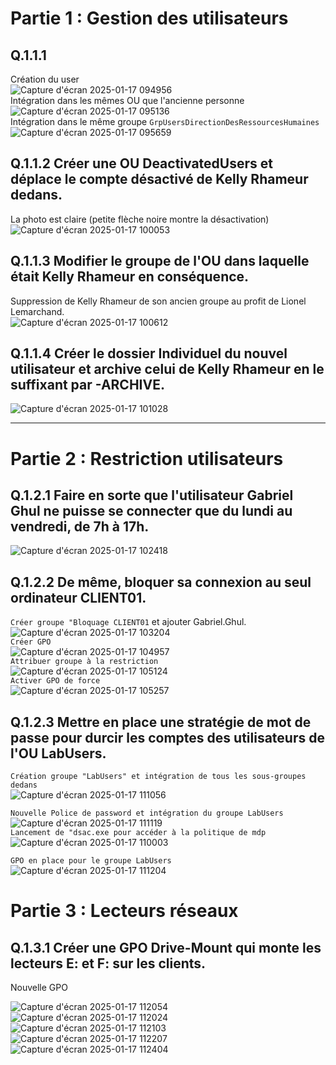 # Partie 1 : Gestion des utilisateurs  

## Q.1.1.1 
Création du user  
![Capture d'écran 2025-01-17 094956](https://github.com/user-attachments/assets/2d47a554-d8a4-4944-8d03-4e4ea860ce8d)  
Intégration dans les mêmes OU que l'ancienne personne  
![Capture d'écran 2025-01-17 095136](https://github.com/user-attachments/assets/a0ec3af8-e131-490f-ba5a-679aea4fe63b)  
Intégration dans le même groupe `GrpUsersDirectionDesRessourcesHumaines`  
![Capture d'écran 2025-01-17 095659](https://github.com/user-attachments/assets/a79abb8f-1b27-45aa-8c81-fff9e959a83b)

## Q.1.1.2 Créer une OU DeactivatedUsers et déplace le compte désactivé de Kelly Rhameur dedans.  
La photo est claire (petite flèche noire montre la désactivation)  
![Capture d'écran 2025-01-17 100053](https://github.com/user-attachments/assets/71a2607f-e230-4919-9dd9-e86f39a831b6)  

## Q.1.1.3 Modifier le groupe de l'OU dans laquelle était Kelly Rhameur en conséquence.  
Suppression de Kelly Rhameur de son ancien groupe au profit de Lionel Lemarchand.  
![Capture d'écran 2025-01-17 100612](https://github.com/user-attachments/assets/1f394401-bd5f-4322-9452-467fbd390e62)  

## Q.1.1.4 Créer le dossier Individuel du nouvel utilisateur et archive celui de Kelly Rhameur en le suffixant par -ARCHIVE.  
![Capture d'écran 2025-01-17 101028](https://github.com/user-attachments/assets/0738190a-a338-40df-8b6a-144a78cdd3b3)  

---

# Partie 2 : Restriction utilisateurs  
## Q.1.2.1 Faire en sorte que l'utilisateur Gabriel Ghul ne puisse se connecter que du lundi au vendredi, de 7h à 17h.  
![Capture d'écran 2025-01-17 102418](https://github.com/user-attachments/assets/bdd9f86f-2205-4e85-833a-d116aabf0def)  

## Q.1.2.2 De même, bloquer sa connexion au seul ordinateur CLIENT01.  
``Créer groupe "Bloquage CLIENT01`` et ajouter Gabriel.Ghul.  
![Capture d'écran 2025-01-17 103204](https://github.com/user-attachments/assets/f94f33a0-3474-4184-a524-d1cca4a7a625)  
``Créer GPO``  
![Capture d'écran 2025-01-17 104957](https://github.com/user-attachments/assets/0f5b131a-85a2-4781-92fa-ad28129573eb)  
``Attribuer groupe à la restriction``  
![Capture d'écran 2025-01-17 105124](https://github.com/user-attachments/assets/6ff16829-0f07-4068-b3d3-c6da9ac6c7c8)  
``Activer GPO de force``  
![Capture d'écran 2025-01-17 105257](https://github.com/user-attachments/assets/227b4ff4-0d40-46ed-979d-5881b02dac8e)




## Q.1.2.3 Mettre en place une stratégie de mot de passe pour durcir les comptes des utilisateurs de l'OU LabUsers.  
`Création groupe "LabUsers" et intégration de tous les sous-groupes dedans`  
![Capture d'écran 2025-01-17 111056](https://github.com/user-attachments/assets/6ed4313c-8aa8-465e-b889-07fa522a9288)  

`Nouvelle Police de password et intégration du groupe LabUsers`  
![Capture d'écran 2025-01-17 111119](https://github.com/user-attachments/assets/6a2964c8-4994-4d36-a45f-d5736862e5db)  
``Lancement de "dsac.exe pour accéder à la politique de mdp``  
![Capture d'écran 2025-01-17 110003](https://github.com/user-attachments/assets/d5c8084f-04b5-42ca-9786-2725912f6a67)

`GPO en place pour le groupe LabUsers`  
![Capture d'écran 2025-01-17 111204](https://github.com/user-attachments/assets/93f7db76-b37e-4b7d-8204-551febdff63f)

# Partie 3 : Lecteurs réseaux  
## Q.1.3.1 Créer une GPO Drive-Mount qui monte les lecteurs E: et F: sur les clients.  
Nouvelle GPO

![Capture d'écran 2025-01-17 112054](https://github.com/user-attachments/assets/7884714f-fb61-47bf-a487-99766d70c9c5)  
![Capture d'écran 2025-01-17 112024](https://github.com/user-attachments/assets/7bbd9655-b4d6-4d6c-b3ce-e6df67e3fb11)  
![Capture d'écran 2025-01-17 112103](https://github.com/user-attachments/assets/9ccc29c6-c0d5-4d74-a67e-736bc811b8c8)  
![Capture d'écran 2025-01-17 112207](https://github.com/user-attachments/assets/49219da6-2094-4215-af8f-425727c06a56)  
![Capture d'écran 2025-01-17 112404](https://github.com/user-attachments/assets/6fb5543a-80cb-48d7-8eda-fb96d058afff)


















